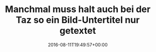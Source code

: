 ---
retweeted: false
source: <a href="https://about.twitter.com/products/tweetdeck" rel="nofollow">TweetDeck</a>
entities:
  user_mentions: []
  urls: []
  symbols: []
  media:
  - expanded_url: https://twitter.com/bascht/status/763824798317289472/photo/1
    indices:
    - '111'
    - '134'
    url: https://t.co/fJkiBAAD0E
    media_url: http://pbs.twimg.com/media/CpmmlmsXgAEVGhK.jpg
    id_str: '763824776788017153'
    id: '763824776788017153'
    media_url_https: https://pbs.twimg.com/media/CpmmlmsXgAEVGhK.jpg
    sizes:
      large:
        w: '1185'
        h: '847'
        resize: fit
      small:
        w: '680'
        h: '486'
        resize: fit
      medium:
        w: '1185'
        h: '847'
        resize: fit
      thumb:
        w: '150'
        h: '150'
        resize: crop
    type: photo
    display_url: pic.twitter.com/fJkiBAAD0E
  hashtags: []
display_text_range:
- '0'
- '134'
favorite_count: '0'
id_str: '763824798317289472'
truncated: false
retweet_count: '0'
id: '763824798317289472'
possibly_sensitive: false
created_at: Thu Aug 11 19:49:57 +0000 2016
favorited: false
full_text: Manchmal muss halt auch bei der Taz so ein Bild-Untertitel nur getextet
  werden, damit da *irgendwas* steht. :D
lang: de
extended_entities:
  media:
  - expanded_url: https://twitter.com/bascht/status/763824798317289472/photo/1
    indices:
    - '111'
    - '134'
    url: https://t.co/fJkiBAAD0E
    media_url: http://pbs.twimg.com/media/CpmmlmsXgAEVGhK.jpg
    id_str: '763824776788017153'
    id: '763824776788017153'
    media_url_https: https://pbs.twimg.com/media/CpmmlmsXgAEVGhK.jpg
    sizes:
      large:
        w: '1185'
        h: '847'
        resize: fit
      small:
        w: '680'
        h: '486'
        resize: fit
      medium:
        w: '1185'
        h: '847'
        resize: fit
      thumb:
        w: '150'
        h: '150'
        resize: crop
    type: photo
    display_url: pic.twitter.com/fJkiBAAD0E
tags:
- pesos/twitter
date: '2016-08-11T19:49:57+00:00'
src: https://twitter.com/bascht/status/763824798317289472
original_url: https://twitter.com/bascht/status/763824798317289472
type: twitter_tweet
media_url: https://img.bascht.com/twitter/pbs.twimg.com/media/CpmmlmsXgAEVGhK.jpg
text: Manchmal muss halt auch bei der Taz so ein Bild-Untertitel nur getextet werden,
  damit da *irgendwas* steht. :D
title: Manchmal muss halt auch bei der Taz so ein Bild-Untertitel nur getextet

---
